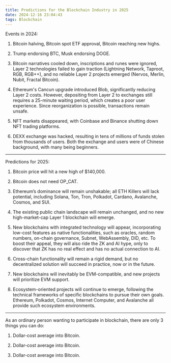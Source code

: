 ```yaml
---
title: Predictions for the Blockchain Industry in 2025  
date: 2024-12-16 23:04:43  
tags: Blockchain  
---
```


Events in 2024:

1. Bitcoin halving, Bitcoin spot ETF approval, Bitcoin reaching new highs.

2. Trump endorsing BTC, Musk endorsing DOGE.

3. Bitcoin narratives cooled down, inscriptions and runes were ignored, Layer 2 technologies failed to gain traction (Lightning Network, Taproot, RGB, RGB++), and no reliable Layer 2 projects emerged (Nervos, Merlin, Nubit, Fractal Bitcoin).

4. Ethereum's Cancun upgrade introduced Blob, significantly reducing Layer 2 costs. However, depositing from Layer 2 to exchanges still requires a 25-minute waiting period, which creates a poor user experience. Since reorganization is possible, transactions remain unsafe.

5. NFT markets disappeared, with Coinbase and Binance shutting down NFT trading platforms.

6. DEXX exchange was hacked, resulting in tens of millions of funds stolen from thousands of users. Both the exchange and users were of Chinese background, with many being beginners.

---

Predictions for 2025:

1. Bitcoin price will hit a new high of $140,000.

2. Bitcoin does not need OP_CAT.

3. Ethereum’s dominance will remain unshakable; all ETH Killers will lack potential, including Solana, Ton, Tron, Polkadot, Cardano, Avalanche, Cosmos, and SUI.

4. The existing public chain landscape will remain unchanged, and no new high-market-cap Layer 1 blockchain will emerge.

5. New blockchains with integrated technology will appear, incorporating low-cost features as native functionalities, such as oracles, random numbers, on-chain governance, Subnet, WebAssembly, DID, etc. To boost their appeal, they will also ride the ZK and AI hype, only to discover that ZK has no real effect and has no actual connection to AI.

6. Cross-chain functionality will remain a rigid demand, but no decentralized solution will succeed in practice, now or in the future.

7. New blockchains will inevitably be EVM-compatible, and new projects will prioritize EVM support.

8. Ecosystem-oriented projects will continue to emerge, following the technical frameworks of specific blockchains to pursue their own goals. Ethereum, Polkadot, Cosmos, Internet Computer, and Avalanche all provide such ecosystem environments.

---

As an ordinary person wanting to participate in blockchain, there are only 3 things you can do:

1. Dollar-cost average into Bitcoin.

2. Dollar-cost average into Bitcoin.

3. Dollar-cost average into Bitcoin.